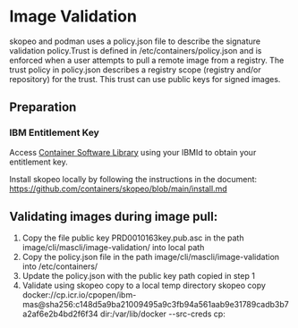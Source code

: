 Image Validation
===============================================================================
skopeo and podman uses a policy.json file to describe the signature validation policy.Trust is defined in /etc/containers/policy.json and is enforced when a user attempts to pull a remote image from a registry. The trust policy in policy.json describes a registry scope (registry and/or repository) for the trust. This trust can use public keys for signed images.

Preparation
-------------------------------------------------------------------------------
### IBM Entitlement Key
Access [Container Software Library](https://myibm.ibm.com/products-services/containerlibrary) using your IBMId to obtain your entitlement key.

Install skopeo locally by following the instructions in the document: https://github.com/containers/skopeo/blob/main/install.md

Validating images during image pull:
-------------------------------------------------------------------------------
1. Copy the file public key PRD0010163key.pub.asc in the path image/cli/mascli/image-validation/ into local path
2. Copy the policy.json file in the path image/cli/mascli/image-validation into /etc/containers/
3. Update the policy.json with the public key path copied in step 1
4. Validate using skopeo copy to a local temp directory
skopeo copy docker://cp.icr.io/cpopen/ibm-mas@sha256:c148d5a9ba21009495a9c3fb94a561aab9e31789cadb3b7a2af6e2b4bd2f6f34 dir:/var/lib/docker --src-creds cp:<IBM Entitlement key>
